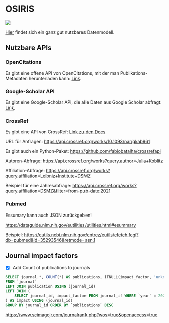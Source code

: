 # OSIRIS

![](https://www.kerndatensatz-forschung.de/version1/technisches_datenmodell/v_1_2/EntityRelationshipModell/KDSF.png)

[Hier](https://www.kerndatensatz-forschung.de/version1/technisches_datenmodell/v_1_2/ER-Modell.html) findet sich ein ganz gut nutzbares Datenmodell.

## Nutzbare APIs

### OpenCitations
Es gibt eine offene API von OpenCitations, mit der man Publikations-Metadaten herunterladen kann: [Link](https://opencitations.net/index/api/v1/metadata/10.1093/nar/gkab961).

### Google-Scholar API
Es gibt eine Google-Scholar API, die alle Daten aus Google Scholar abfragt: [Link](https://serpapi.com/google-scholar-author-api).

### CrossRef
Es gibt eine API von CrossRef: [Link zu den Docs](https://api.crossref.org/swagger-ui/index.html)

URL für Anfragen:
https://api.crossref.org/works/10.1093/nar/gkab961

Es gibt auch ein Python-Paket: https://github.com/fabiobatalha/crossrefapi

Autoren-Abfrage: https://api.crossref.org/works?query.author=Julia+Koblitz

Affiliation-Abfrage: https://api.crossref.org/works?query.affiliation=Leibniz+Institute+DSMZ


Beispiel für eine Jahresabfrage:
https://api.crossref.org/works?query.affiliation=DSMZ&filter=from-pub-date:2021


### Pubmed
Essumary kann auch JSON zurückgeben!

https://dataguide.nlm.nih.gov/eutilities/utilities.html#esummary

Beispiel:
https://eutils.ncbi.nlm.nih.gov/entrez/eutils/efetch.fcgi?db=pubmed&id=35293546&retmode=asn.1



## Journal impact factors
-[x] Add Count of publications to journals 
```sql
SELECT journal.*, COUNT(*) AS publications, IFNULL(impact_factor, 'unknown') AS impact
FROM `journal` 
LEFT JOIN publication USING (journal_id) 
LEFT JOIN (
    SELECT journal_id, impact_factor FROM journal_if WHERE `year` = 2021
) AS impact USING (journal_id)
GROUP BY journal_id ORDER BY `publications` DESC 
```

https://www.scimagojr.com/journalrank.php?wos=true&openaccess=true